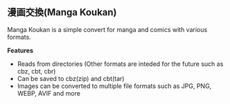漫画交換(Manga Koukan)
---
Manga Koukan is a simple convert for manga and comics with various formats.

**Features**
* Reads from directories (Other formats are inteded for the future such as cbz, cbt, cbr)
* Can be saved to cbz(zip) and cbt(tar)
* Images can be converted to multiple file formats such as JPG, PNG, WEBP, AVIF and more
